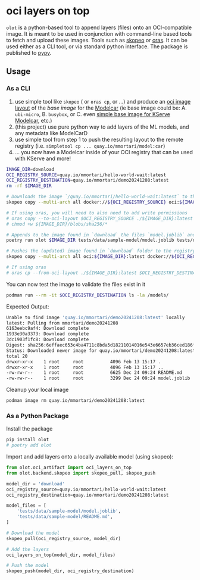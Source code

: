 # oci layers on top

`olot` is a python-based tool to append layers (files) onto an OCI-compatible image. It is meant to be used in conjunction with command-line based tools to fetch and upload these images. Tools such as [skopeo](https://github.com/containers/skopeo) or [oras](https://github.com/oras-project/oras). It can be used either as a CLI tool, or via standard python interface. The package is published to [pypy](https://pypi.org/p/olot).

## Usage

### As a CLI

1. use simple tool like `skopeo` ( or `oras cp`, or ...) and produce an [oci image layout](https://github.com/opencontainers/image-spec/blob/main/image-layout.md) of the _base image_ for the [Modelcar](https://kserve.github.io/website/latest/modelserving/storage/oci/#prepare-an-oci-image-with-model-data) (ie base image could be: A. `ubi-micro`, B. `busybox`, or C. even [simple base image for KServe Modelcar](https://github.com/tarilabs/demo20241108-base?tab=readme-ov-file#a-minimal-base-image-for-kserve-modelcarsidecar-puposes-that-does-nothing), etc.)
2. (this project) use pure python way to add layers of the ML models, and any metadata like ModelCarD
3. use simple tool from step 1 to push the resulting layout to the remote registry (i.e. `simpletool cp ... quay.io/mmortari/model:car`)
4. ... you now have a Modelcar inside of your OCI registry that can be used with KServe and more!

```sh
IMAGE_DIR=download
OCI_REGISTRY_SOURCE=quay.io/mmortari/hello-world-wait:latest
OCI_REGISTRY_DESTINATION=quay.io/mmortari/demo20241208:latest
rm -rf $IMAGE_DIR

# Downloads the image `/quay.io/mmortari/hello-world-wait:latest` to the folder `download` with tag `latest`
skopeo copy --multi-arch all docker://${OCI_REGISTRY_SOURCE} oci:${IMAGE_DIR}:latest

# If using oras, you will need to also need to add write permissions
# oras copy --to-oci-layout $OCI_REGISTRY_SOURCE ./${IMAGE_DIR}:latest
# chmod +w ${IMAGE_DIR}/blobs/sha256/*

# Appends to the image found in `download` the files `model.joblib` and `README.md`
poetry run olot $IMAGE_DIR tests/data/sample-model/model.joblib tests/data/sample-model/README.md

# Pushes the (updated) image found in `download` folder to the registry `quay.io/mmortari/demo20241208` with tag `latest`
skopeo copy --multi-arch all oci:${IMAGE_DIR}:latest docker://${OCI_REGISTRY_DESTINATION}

# If using oras
# oras cp --from-oci-layout ./${IMAGE_DIR}:latest $OCI_REGISTRY_DESTINATION
```

You can now test the image to validate the files exist in it


```bash
podman run --rm -it $OCI_REGISTRY_DESTINATION ls -la /models/
```

Expected Output:

```sh
Unable to find image 'quay.io/mmortari/demo20241208:latest' locally
latest: Pulling from mmortari/demo20241208
6163eebc9af4: Download complete 
1933e30a3373: Download complete 
3dc1903f1fc8: Download complete 
Digest: sha256:6effaec653c4ba4711c8bda5d18211014016e543e6657eb36ced186fb9aed9e4
Status: Downloaded newer image for quay.io/mmortari/demo20241208:latest
total 20
drwxr-xr-x    1 root     root          4096 Feb 13 15:17 .
drwxr-xr-x    1 root     root          4096 Feb 13 15:17 ..
-rw-rw-r--    1 root     root          6625 Dec 24 09:24 README.md
-rw-rw-r--    1 root     root          3299 Dec 24 09:24 model.joblib
```

Cleanup your local image

```sh
podman image rm quay.io/mmortari/demo20241208:latest
```

### As a Python Package

Install the package

```sh
pip install olot
# poetry add olot
```

Import and add layers onto a locally available model (using skopeo):

```python
from olot.oci_artifact import oci_layers_on_top
from olot.backend.skopeo import skopeo_pull, skopeo_push

model_dir = 'download'
oci_registry_source=quay.io/mmortari/hello-world-wait:latest
oci_registry_destination=quay.io/mmortari/demo20241208:latest

model_files = [
    'tests/data/sample-model/model.joblib',
    'tests/data/sample-model/README.md',
]

# Download the model
skopeo_pull(oci_registry_source, model_dir)

# Add the layers
oci_layers_on_top(model_dir, model_files)

# Push the model
skopeo_push(model_dir, oci_registry_destination)
```
